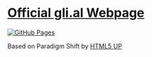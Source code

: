 # [Official gli.al Webpage](https://gli.al)

[![GitHub Pages](https://github.com/gliology/gliology.github.io/actions/workflows/gh-pages.yml/badge.svg)](https://github.com/gliology/gliology.github.io/actions/workflows/gh-pages.yml)

Based on Paradigm Shift by [HTML5 UP](https://html5up.net)



